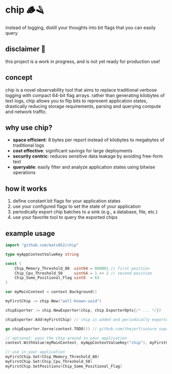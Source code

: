 # chip 🪵🪒

instead of logging, distill your thoughts into bit flags that you can easily query

## disclaimer 💬

this project is a work in progress, and is not yet ready for production use!

## concept

chip is a novel observability tool that aims to replace traditional verbose logging
with compact 64-bit flag arrays. rather than generating kilobytes of text logs,
chip allows you to flip bits to represent application states, drastically reducing
storage requirements, parsing and querying compute and network traffic.

## why use chip?

- **space efficient**: 8 bytes per report instead of kilobytes to megabytes of traditional logs
- **cost effective**: significant savings for large deployments
- **security centric**: reduces sensitive data leakage by avoiding free-form text
- **queryable**: easily filter and analyze application states using bitwise operations

## how it works

1. define constant bit flags for your application states
2. use your configured flags to set the state of your application
3. periodically export chip batches to a sink (e.g., a database, file, etc.)
4. use your favorite tool to query the exported chips

## example usage

```go
import "github.com/mats852/chip"

type myAppContextValueKey string

const (
    Chip_Memory_Threshold_80  uint64 = 0b0001 // first position
    Chip_Cpu_Threshold_50     uint64 = 1 << 2 // second position
    Chip_Some_Positional_Flag uint8  = 63
)

var myMainContext = context.Background()

myFirstChip := chip.New("well-known-uuid")

chipExporter := chip.NewExporter(chip, chip.ExporterOpts{/* ... */})

chipExporter.Add(myFirstChip) // chip is added and periodically exported

go chipExporter.Serve(context.TODO()) // github.com/thejerf/suture supervisable interface

// optional: pass the chip around in your application
context.WithValue(myMainContext, myAppContextValueKey("chip"), myFirstChip)

// use in your application
myFirstChip.Set(Chip_Memory_Threshold_80)
myFirstChip.Set(Chip_Cpu_Threshold_50)
myFirstChip.SetPositions(Chip_Some_Positional_Flag)
```
